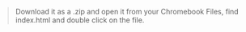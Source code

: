 > Download it as a .zip and open it from your Chromebook Files, find index.html and double click on the file.
